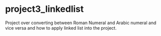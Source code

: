 # project3_linkedlist
Project over converting between Roman Numeral and Arabic numeral and vice versa and how to apply linked list into the project.
